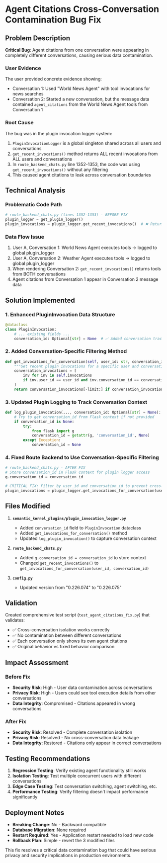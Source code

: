 # Agent Citations Cross-Conversation Contamination Bug Fix

## Problem Description

**Critical Bug**: Agent citations from one conversation were appearing in completely different conversations, causing serious data contamination. 

### User Evidence
The user provided concrete evidence showing:
- Conversation 1: Used "World News Agent" with tool invocations for news searches
- Conversation 2: Started a new conversation, but the message data contained `agent_citations` from the World News Agent tools from Conversation 1

### Root Cause
The bug was in the plugin invocation logger system:
1. `PluginInvocationLogger` is a global singleton shared across all users and conversations
2. `get_recent_invocations()` method returns ALL recent invocations from ALL users and conversations
3. In `route_backend_chats.py` line 1352-1353, the code was using `get_recent_invocations()` without any filtering
4. This caused agent citations to leak across conversation boundaries

## Technical Analysis

### Problematic Code Path
```python
# route_backend_chats.py (lines 1352-1353) - BEFORE FIX
plugin_logger = get_plugin_logger()
plugin_invocations = plugin_logger.get_recent_invocations()  # ❌ Returns ALL invocations
```

### Data Flow Issue
1. User A, Conversation 1: World News Agent executes tools → logged to global plugin_logger
2. User A, Conversation 2: Weather Agent executes tools → logged to global plugin_logger  
3. When rendering Conversation 2: `get_recent_invocations()` returns tools from BOTH conversations
4. Agent citations from Conversation 1 appear in Conversation 2 message data

## Solution Implemented

### 1. Enhanced PluginInvocation Data Structure
```python
@dataclass
class PluginInvocation:
    # ... existing fields ...
    conversation_id: Optional[str] = None  # ✅ Added conversation tracking
```

### 2. Added Conversation-Specific Filtering Method
```python
def get_invocations_for_conversation(self, user_id: str, conversation_id: str, limit: int = 50) -> List[PluginInvocation]:
    """Get recent plugin invocations for a specific user and conversation."""
    conversation_invocations = [
        inv for inv in self.invocations 
        if inv.user_id == user_id and inv.conversation_id == conversation_id
    ]
    return conversation_invocations[-limit:] if conversation_invocations else []
```

### 3. Updated Plugin Logging to Track Conversation Context
```python
def log_plugin_invocation(..., conversation_id: Optional[str] = None):
    # Try to get conversation_id from Flask context if not provided
    if conversation_id is None:
        try:
            from flask import g
            conversation_id = getattr(g, 'conversation_id', None)
        except Exception:
            conversation_id = None
```

### 4. Fixed Route Backend to Use Conversation-Specific Filtering
```python
# route_backend_chats.py - AFTER FIX
# Store conversation_id in Flask context for plugin logger access
g.conversation_id = conversation_id

# CRITICAL FIX: Filter by user_id and conversation_id to prevent cross-conversation contamination
plugin_invocations = plugin_logger.get_invocations_for_conversation(user_id, conversation_id)
```

## Files Modified

1. **`semantic_kernel_plugins/plugin_invocation_logger.py`**
   - Added `conversation_id` field to `PluginInvocation` dataclass
   - Added `get_invocations_for_conversation()` method
   - Updated `log_plugin_invocation()` to capture conversation context

2. **`route_backend_chats.py`**
   - Added `g.conversation_id = conversation_id` to store context
   - Changed `get_recent_invocations()` to `get_invocations_for_conversation(user_id, conversation_id)`

3. **`config.py`**
   - Updated version from "0.226.074" to "0.226.075"

## Validation

Created comprehensive test script (`test_agent_citations_fix.py`) that validates:
- ✅ Cross-conversation isolation works correctly
- ✅ No contamination between different conversations  
- ✅ Each conversation only shows its own agent citations
- ✅ Original behavior vs fixed behavior comparison

## Impact Assessment

### Before Fix
- **Security Risk**: High - User data contamination across conversations
- **Privacy Risk**: High - Users could see tool execution details from other conversations
- **Data Integrity**: Compromised - Citations appeared in wrong conversations

### After Fix  
- **Security Risk**: Resolved - Complete conversation isolation
- **Privacy Risk**: Resolved - No cross-conversation data leakage
- **Data Integrity**: Restored - Citations only appear in correct conversations

## Testing Recommendations

1. **Regression Testing**: Verify existing agent functionality still works
2. **Isolation Testing**: Test multiple concurrent users with different conversations
3. **Edge Case Testing**: Test conversation switching, agent switching, etc.
4. **Performance Testing**: Verify filtering doesn't impact performance significantly

## Deployment Notes

- **Breaking Change**: No - Backward compatible
- **Database Migration**: None required
- **Restart Required**: Yes - Application restart needed to load new code
- **Rollback Plan**: Simple - revert the 3 modified files

This fix resolves a critical data contamination bug that could have serious privacy and security implications in production environments.
